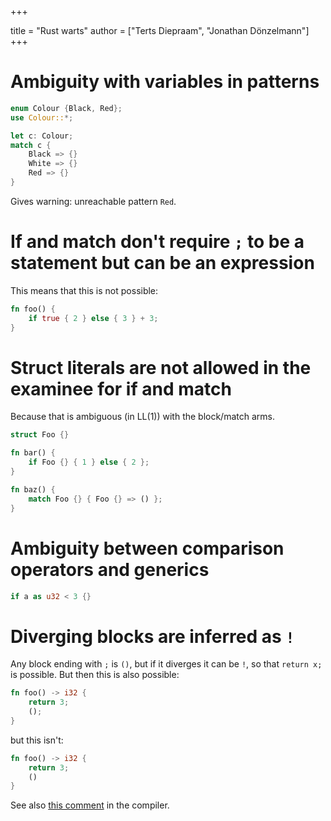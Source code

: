 +++

title = "Rust warts"
author = ["Terts Diepraam", "Jonathan Dönzelmann"]
+++

# Ambiguity with variables in patterns

```rust
enum Colour {Black, Red};
use Colour::*;

let c: Colour;
match c {
    Black => {}
    White => {}
    Red => {}
}
```

Gives warning: unreachable pattern `Red`.

# If and match don't require `;` to be a statement but can be an expression

This means that this is not possible:

```rust
fn foo() {
    if true { 2 } else { 3 } + 3;
}
```

# Struct literals are not allowed in the examinee for if and match

Because that is ambiguous (in LL(1)) with the block/match arms.

```rust
struct Foo {}

fn bar() {
    if Foo {} { 1 } else { 2 };
}

fn baz() {
    match Foo {} { Foo {} => () };
}
```

# Ambiguity between comparison operators and generics

```rust
if a as u32 < 3 {}
```

# Diverging blocks are inferred as `!`

Any block ending with `;` is `()`, but if it diverges it can be `!`,
so that `return x;` is possible. But then this is also possible:

```rust
fn foo() -> i32 {
    return 3;
    ();
}
```

but this isn't:

```rust
fn foo() -> i32 {
    return 3;
    ()
} 
```

See also [this comment][1] in the compiler.


[1]: (https://github.com/rust-lang/rust/blob/551abd65bee759c1fd1cc0acd5ba7e5723823c54/compiler/rustc_hir_typeck/src/fn_ctxt/checks.rs#L1725-L1731)
